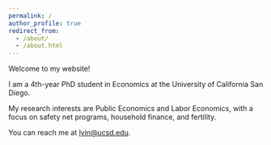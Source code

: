 ```yaml
---
permalink: /
author_profile: true
redirect_from: 
  - /about/
  - /about.html
---
```


Welcome to my website!

I am a 4th-year PhD student in Economics at the University of California San Diego.

My research interests are Public Economics and Labor Economics, with a focus on safety net programs, household finance, and fertility.

You can reach me at [lyin@ucsd.edu](mailto:lyin@ucsd.edu).
